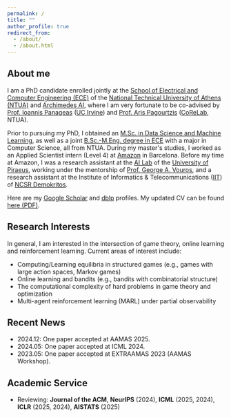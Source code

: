 ```yaml
---
permalink: /
title: ""
author_profile: true
redirect_from: 
  - /about/
  - /about.html
---
```

## About me

I am a PhD candidate enrolled jointly at the [School of Electrical and Computer Engineering (ECE)](https://www.ece.ntua.gr/en) of the [National Technical University of Athens (NTUA)](https://www.ntua.gr/en/) and [Archimedes AI](https://archimedesai.gr/en/), where I am very fortunate to be co-advised by [Prof. Ioannis Panageas](https://panageas.github.io/) ([UC Irvine](https://cs.ics.uci.edu/)) and [Prof. Aris Pagourtzis](https://www.ece.ntua.gr/en/staff/79) ([CoReLab](https://corelab.ntua.gr/index.html), NTUA).  

Prior to pursuing my PhD, I obtained an [M.Sc. in Data Science and Machine Learning](https://dsml.ece.ntua.gr/en), as well as a joint [B.Sc.-M.Eng. degree in ECE](https://www.ece.ntua.gr/en/undergraduate/info) with a major in Computer Science, all from NTUA. During my master's studies, I worked as an Applied Scientist intern (Level 4) at [Amazon](https://www.amazon.science/) in Barcelona. Before my time at Amazon, I was a research assistant at the [AI Lab](http://datacron1.ds.unipi.gr:9083/ai-lab/) of the [University of Piraeus](https://www.unipi.gr/unipi/en/), working under the mentorship of [Prof. George A. Vouros](http://datacron1.ds.unipi.gr:9083/ai-lab/george-vouros/), and a research assistant at the Institute of Informatics & Telecommunications ([IIT](https://www.iit.demokritos.gr/el/about-the-institute/)) of [NCSR Demokritos](https://www.demokritos.gr/).

Here are my [Google Scholar](https://scholar.google.nl/citations?hl=en&user=nBFso2IAAAAJ) and [dblp](https://dblp.org/pid/309/6039.html) profiles. My updated CV can be found <a href="https://drive.google.com/file/d/1ptZrWxJjxShFi62Lxhz86tlT9FTtOX3X/view?usp=sharing">here (PDF)</a>.

## Research Interests

In general, I am interested in the intersection of game theory, online learning and reinforcement learning. Current areas of interest include: 
* Computing/Learning equilibria in structured games (e.g., games with large action spaces, Markov games)
* Online learning and bandits (e.g., bandits with combinatorial structure)
* The computational complexity of hard problems in game theory and optimization
* Multi-agent reinforcement learning (MARL) under partial observability

## Recent News
- 2024.12: One paper accepted at AAMAS 2025.
- 2024.05: One paper accepted at ICML 2024.
- 2023.05: One paper accepted at EXTRAAMAS 2023 (AAMAS Workshop).

## Academic Service
* Reviewing: **Journal of the ACM**, **NeurIPS** (2024), **ICML** (2025, 2024), **ICLR** (2025, 2024), **AISTATS** (2025)

